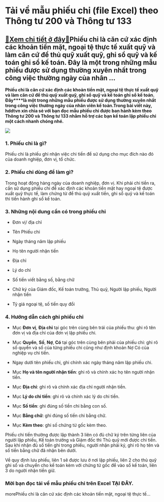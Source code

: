 Tải về mẫu phiếu chi (file Excel) theo Thông tư 200 và Thông tư 133
===================================================================

[:gift:Xem chi tiết ở đây:gift:](https://hddtvn.com/tai-ve-mau-phieu-chi-file-excel-theo-thong-tu-200-va-thong-tu-133/)Phiếu chi là căn cứ xác định các khoản tiền mặt, ngoại tệ thực tế xuất quỹ và làm căn cứ để thủ quỹ xuất quỹ, ghi sổ quỹ và kế toán ghi sổ kế toán. Đây là một trong những mẫu phiếu được sử dụng thường xuyên nhất trong công việc thường ngày của nhân …
----------------------------------------------------------------------------------------------------------------------------------------------------------------------------------------------------------------------------------------------------------

**Phiếu chi là căn cứ xác định các khoản tiền mặt, ngoại tệ thực tế xuất quỹ và làm căn cứ để thủ quỹ xuất quỹ, ghi sổ quỹ và kế toán ghi sổ kế toán. Đây****là một trong những mẫu phiếu được sử dụng thường xuyên nhất trong công việc thường ngày của nhân viên kế toán.****T****rong bài viết này, hddtvn xin chia sẻ với bạn đọc mẫu phiếu chi được ban hành kèm theo Thông tư 200 và Thông tư 133 nhằm hỗ trợ các bạn kế toán lập phiếu chi một cách nhanh chóng nhé.**


![](https://hddtvn.com/wp-content/uploads/2021/01/TaIdkyA.png)


### 1. Phiếu chi là gì?


Phiếu chi là phiếu ghi nhận việc chi tiền để sử dụng cho mục đích nào đó của doanh nghiệp, đơn vị, tổ chức.


### 2. Phiếu chi dùng để làm gì?


Trong hoạt động hàng ngày của doanh nghiệp, đơn vị. Khi phải chi tiền ra, cần sử dụng phiếu chi để xác định các khoản tiền mặt hay ngoại tệ được xuất quỹ thực tế, làm chứng từ để thủ quỹ xuất tiền, ghi sổ quỹ và kế toán thì tiến hành ghi sổ kế toán.


### 3. Những nội dung cần có trong phiếu chi




* Đơn vị/ địa chỉ

* Tên Phiếu chi

* Ngày tháng năm lập phiếu

* Họ tên người nhận tiền

* Địa chỉ

* Lý do chi

* Số tiền viết bằng số, bằng chữ

* Chữ ký của Giám đốc, Kế toán trưởng, Thủ quỹ, Người lập phiếu, Người nhận tiền

* Tỷ giá ngoại tệ, số tiền quy đổi



### 4. Hướng dẫn cách ghi phiếu chi




* Mục **Đơn vị**, **Địa chỉ** tại góc trên cùng bên trái của phiếu thu: ghi rõ tên đơn vị và địa chỉ của đơn vị lập phiếu chi.

* Mục **Quyển**, **Số**, **Nợ**, **Có** tại góc trên cùng bên phải của phiếu chi: ghi rõ số quyển và số của từng phiếu chi cũng như định khoản Nợ Có của nghiệp vụ chi tiền.

* Ngay dưới tên phiếu chi, ghi chính xác ngày tháng năm lập phiếu chi.

* Mục **Họ và tên người nhận tiền**: ghi rõ và chính xác họ tên người nhận tiền.

* Mục **Địa chỉ**: ghi rõ và chính xác địa chỉ người nhận tiền.

* Mục **Lý do chi tiền**: ghi rõ và chính xác lý do chi tiền.

* Mục **Số tiền**: ghi đúng số tiền chi bằng con số.

* Mục **Bằng chữ**: ghi đúng số tiền chi bằng chữ.

* Mục **Kèm theo**: ghi số chứng từ gốc kèm theo.



Phiếu chi tiền thường được lập thành 3 liên có đủ chữ ký trên từng liên của người lập phiếu, Kế toán trưởng và Giám đốc thì Thủ quỹ mới được chi tiền. Sau khi nhận đủ số tiền ghi trong phiếu, người nhận phải ký, ghi rõ họ tên và số tiền bằng chữ đã nhận bên dưới.


Về quy định lưu phiếu, liên 1 sẽ được lưu ở nơi lập phiếu, liên 2 cho thủ quỹ ghi sổ và chuyển cho kế toán kèm với chứng từ gốc để vào sổ kế toán, liên 3 do người nhận tiền giữ.


### Mời bạn đọc tải về mẫu phiếu chi trên Excel **TẠI ĐÂY**.


morePhiếu chi là căn cứ xác định các khoản tiền mặt, ngoại tệ thực tế…

